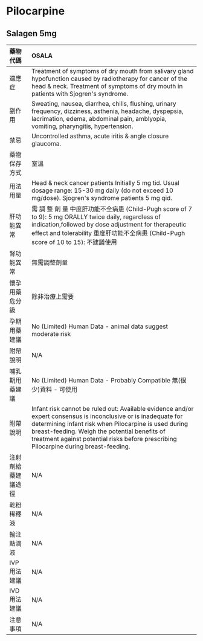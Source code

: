 # Pilocarpine

## Salagen 5mg

| 藥物代碼           | OSALA                                                                                                                                                                                                                                                                                                            |
|:-------------------|:-----------------------------------------------------------------------------------------------------------------------------------------------------------------------------------------------------------------------------------------------------------------------------------------------------------------|
| 適應症             | Treatment of symptoms of dry mouth from salivary gland hypofunction caused by radiotherapy for cancer of the head & neck. Treatment of symptoms of dry mouth in patients with Sjogren's syndrome.                                                                                                                |
| 副作用             | Sweating, nausea, diarrhea, chills, flushing, urinary frequency, dizziness, asthenia, headache, dyspepsia, lacrimation, edema, abdominal pain, amblyopia, vomiting, pharyngitis, hypertension.                                                                                                                   |
| 禁忌               | Uncontrolled asthma, acute iritis & angle closure glaucoma.                                                                                                                                                                                                                                                      |
| 藥物保存方式       | 室溫                                                                                                                                                                                                                                                                                                             |
| 用法用量           | Head & neck cancer patients Initially 5 mg tid. Usual dosage range: 15-30 mg daily (do not exceed 10 mg/dose). Sjogren's syndrome patients 5 mg qid.                                                                                                                                                             |
| 肝功能異常         | 需 調 整 劑 量  中度肝功能不全病患 (Child-Pugh score of 7 to 9): 5 mg ORALLY twice daily, regardless of indication,followed by dose adjustment for therapeutic effect and tolerability 重度肝功能不全病患 (Child-Pugh score of 10 to 15): 不建議使用                                                             |
| 腎功能異常         | 無需調整劑量                                                                                                                                                                                                                                                                                                     |
| 懷孕用藥危分級     | 除非治療上需要                                                                                                                                                                                                                                                                                                   |
| 孕期用藥建議       | No (Limited) Human Data - animal data suggest moderate risk                                                                                                                                                                                                                                                      |
| 附帶說明           | N/A                                                                                                                                                                                                                                                                                                              |
| 哺乳期用藥建議     | No (Limited) Human Data - Probably Compatible 無(很少)資料 - 可使用                                                                                                                                                                                                                                              |
| 附帶說明           | Infant risk cannot be ruled out: Available evidence and/or expert consensus is inconclusive or is inadequate for determining infant risk when Pilocarpine is used during breast-feeding. Weigh the potential benefits of treatment against potential risks before prescribing Pilocarpine during breast-feeding. |
| 注射劑給藥建議途徑 | N/A                                                                                                                                                                                                                                                                                                              |
| 乾粉稀釋液         | N/A                                                                                                                                                                                                                                                                                                              |
| 輸注點滴液         | N/A                                                                                                                                                                                                                                                                                                              |
| IVP 用法建議       | N/A                                                                                                                                                                                                                                                                                                              |
| IVD 用法建議       | N/A                                                                                                                                                                                                                                                                                                              |
| 注意事項           | N/A                                                                                                                                                                                                                                                                                                              |


